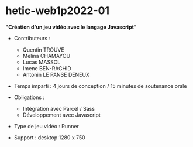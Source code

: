 # hetic-web1p2022-01

<b>"Création d'un jeu vidéo avec le langage Javascript"</b>

- Contributeurs :

  - Quentin TROUVE
  - Melina CHAMAYOU
  - Lucas MASSOL
  - Imene BEN-RACHID
  - Antonin LE PANSE DENEUX

- Temps imparti : 4 jours de conception
                  / 15 minutes de soutenance orale

- Obligations :

  - Intégration avec Parcel / Sass 
  - Développement avec Javascript

- Type de jeu vidéo : Runner

- Support : desktop 1280 x 750

